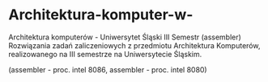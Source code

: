 # Architektura-komputer-w-
Architektura komputerów - Uniwersytet Śląski III Semestr (assembler) 
Rozwiązania zadań zaliczeniowych z przedmiotu Architektura Komputerów, realizowanego na III semestrze na Uniwersytecie Śląskim.  

(assembler - proc. intel 8086, assembler - proc. intel 8080)
